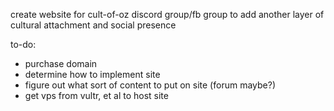 create website for cult-of-oz discord group/fb group to add another layer of cultural attachment and social presence

to-do:
* purchase domain
* determine how to implement site 
* figure out what sort of content to put on site (forum maybe?)
* get vps from vultr, et al to host site
